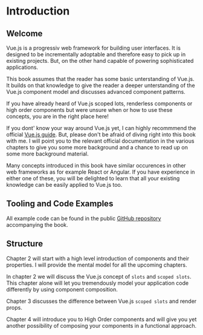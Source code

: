 # Introduction

## Welcome

Vue.js is a progressiv web framework for building user interfaces. It is designed to be incrementally adoptable and
therefore easy to pick up in existing projects. But, on the other hand capable of powering sophisticated applications.

This book assumes that the reader has some basic unterstanding of Vue.js. It builds on that knowledge to give the reader
a deeper unterstanding of the Vue.js component model and discusses advanced component patterns.

If you have already heard of Vue.js scoped lots, renderless components or high order components but were unsure when or how
to use these concepts, you are in the right place here!

If you dont' know your way around Vue.js yet, I can highly recommmend the official [Vue.js guide](https://vuejs.org/v2/guide/index.html).
But, please don't be afraid of diving right into this book with me. I will point you to the relevant official documentation in
the various chapters to give you some more background and a chance to read up on some more background material.

Many concepts introduced in this book have similar occurences in other web frameworks as for example React or Angular. If you
have experience in either one of these, you will be delighted to learn that all your existing knowledge can be easily applied
to Vue.js too.

## Tooling and Code Examples

All example code can be found in the public [GitHub repository](https://github.com/fdietz/vue_components_book_examples) accompanying the book.

## Structure

Chapter 2 will start with a high level introduction of components and their properties. I will provide the mental model for all
the upcoming chapters.

In chapter 2 we will discuss the Vue.js concept of `slots` and `scoped slots`. This chapter alone will let you tremendously
model your application code differently by using component composition.

Chapter 3 discusses the difference between Vue.js `scoped slots` and render props.

Chapter 4 will introduce you to High Order components and will give you yet another possibility of composing your components
in a functional approach.
